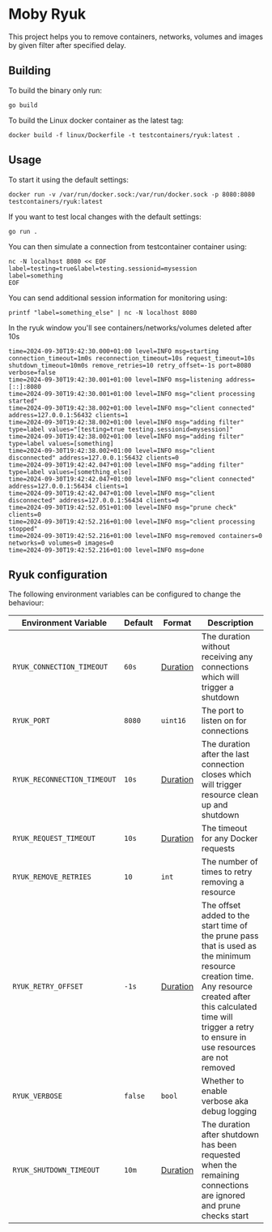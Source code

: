 # Moby Ryuk

This project helps you to remove containers, networks, volumes and images by given filter after specified delay.

## Building

To build the binary only run:

```shell
go build
```

To build the Linux docker container as the latest tag:

```shell
docker build -f linux/Dockerfile -t testcontainers/ryuk:latest .
```

## Usage

To start it using the default settings:

```shell
docker run -v /var/run/docker.sock:/var/run/docker.sock -p 8080:8080 testcontainers/ryuk:latest
```

If you want to test local changes with the default settings:

```shell
go run .
```

You can then simulate a connection from testcontainer container using:

```shell
nc -N localhost 8080 << EOF
label=testing=true&label=testing.sessionid=mysession
label=something
EOF
```

You can send additional session information for monitoring using:

```shell
printf "label=something_else" | nc -N localhost 8080
```

In the ryuk window you'll see containers/networks/volumes deleted after 10s

```log
time=2024-09-30T19:42:30.000+01:00 level=INFO msg=starting connection_timeout=1m0s reconnection_timeout=10s request_timeout=10s shutdown_timeout=10m0s remove_retries=10 retry_offset=-1s port=8080 verbose=false
time=2024-09-30T19:42:30.001+01:00 level=INFO msg=listening address=[::]:8080
time=2024-09-30T19:42:30.001+01:00 level=INFO msg="client processing started"
time=2024-09-30T19:42:38.002+01:00 level=INFO msg="client connected" address=127.0.0.1:56432 clients=1
time=2024-09-30T19:42:38.002+01:00 level=INFO msg="adding filter" type=label values="[testing=true testing.sessionid=mysession]"
time=2024-09-30T19:42:38.002+01:00 level=INFO msg="adding filter" type=label values=[something]
time=2024-09-30T19:42:38.002+01:00 level=INFO msg="client disconnected" address=127.0.0.1:56432 clients=0
time=2024-09-30T19:42:42.047+01:00 level=INFO msg="adding filter" type=label values=[something_else]
time=2024-09-30T19:42:42.047+01:00 level=INFO msg="client connected" address=127.0.0.1:56434 clients=1
time=2024-09-30T19:42:42.047+01:00 level=INFO msg="client disconnected" address=127.0.0.1:56434 clients=0
time=2024-09-30T19:42:52.051+01:00 level=INFO msg="prune check" clients=0
time=2024-09-30T19:42:52.216+01:00 level=INFO msg="client processing stopped"
time=2024-09-30T19:42:52.216+01:00 level=INFO msg=removed containers=0 networks=0 volumes=0 images=0
time=2024-09-30T19:42:52.216+01:00 level=INFO msg=done
```

## Ryuk configuration

The following environment variables can be configured to change the behaviour:

| Environment Variable        | Default | Format  | Description  |
| --------------------------- | ------- | ------- | ------------ |
| `RYUK_CONNECTION_TIMEOUT`   | `60s`   | [Duration](https://golang.org/pkg/time/#ParseDuration) | The duration without receiving any connections which will trigger a shutdown |
| `RYUK_PORT`                 | `8080`  | `uint16` | The port to listen on for connections |
| `RYUK_RECONNECTION_TIMEOUT` | `10s`   | [Duration](https://golang.org/pkg/time/#ParseDuration) | The duration after the last connection closes which will trigger resource clean up and shutdown |
| `RYUK_REQUEST_TIMEOUT`      | `10s`   | [Duration](https://golang.org/pkg/time/#ParseDuration) | The timeout for any Docker requests |
| `RYUK_REMOVE_RETRIES`       | `10`    | `int` | The number of times to retry removing a resource |
| `RYUK_RETRY_OFFSET`         | `-1s`   | [Duration](https://golang.org/pkg/time/#ParseDuration) | The offset added to the start time of the prune pass that is used as the minimum resource creation time. Any resource created after this calculated time will trigger a retry to ensure in use resources are not removed |
| `RYUK_VERBOSE`              | `false` | `bool` | Whether to enable verbose aka debug logging |
| `RYUK_SHUTDOWN_TIMEOUT`     | `10m`   | [Duration](https://golang.org/pkg/time/#ParseDuration) | The duration after shutdown has been requested when the remaining connections are ignored and prune checks start |
